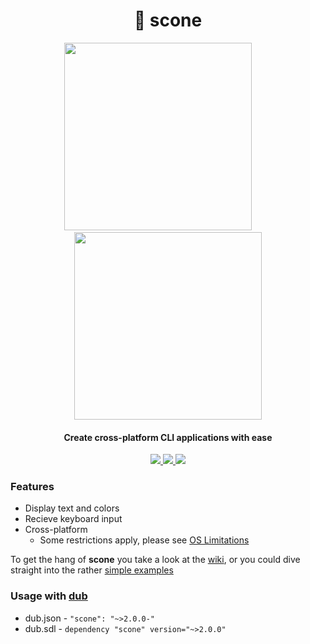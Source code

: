 <h1 align="center">🍞 scone</h1>
<p align="center">
  <img height="300" src="http://i.imgur.com/b35uwpa.gif">
  <span>&nbsp&nbsp&nbsp&nbsp&nbsp&nbsp&nbsp</span>
  <img height="300" src="http://i.imgur.com/7Yi1h89.gif">
</p>
<h4 align="center">Create cross-platform CLI applications with ease</h4>
<p align="center">
  <a href="https://code.dlang.org/packages/scone">
    <img src="https://img.shields.io/dub/v/scone.svg">
  </a>
  <a href="https://raw.githubusercontent.com/vladdeSV/scone/master/LICENSE">
    <img src="https://img.shields.io/badge/license-MIT-blue.svg">
  </a>
  <!-- <a href="https://travis-ci.org/vladdeSV/scone/">
    <img src="https://travis-ci.org/vladdeSV/scone.svg?branch=master"> 
  </a> -->
  <a href="https://github.com/vladdeSV/scone/issues">
    <img src="https://img.shields.io/github/issues/vladdeSV/scone.svg">
  </a>
</p>

### Features
* Display text and colors
* Recieve keyboard input
* Cross-platform
    * Some restrictions apply, please see [OS Limitations](https://github.com/vladdeSV/scone/wiki/OS-Limitations)

To get the hang of **scone** you take a look at the [wiki](https://github.com/vladdeSV/scone/wiki), or you could dive straight into the rather [simple examples](https://github.com/vladdeSV/scone/tree/master/examples)

### Usage with [dub](https://code.dlang.org/download)
* dub.json - `"scone": "~>2.0.0-"`
* dub.sdl - `dependency "scone" version="~>2.0.0"`

<!--
# Examples
![example_1](http://i.imgur.com/nrIuilv.gif)
![example_2](http://i.imgur.com/1CnEG31.gif)
![example_3](http://i.imgur.com/Uhhipkh.gif)
-->
